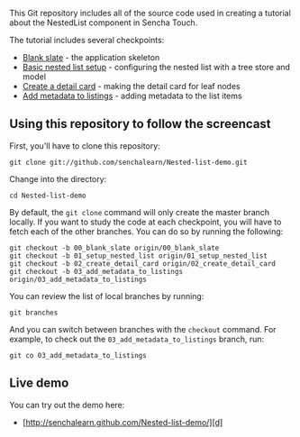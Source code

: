 This Git repository includes all of the source code used in creating a tutorial about the NestedList component in Sencha Touch.

The tutorial includes several checkpoints:

* [Blank slate][00] - the application skeleton
* [Basic nested list setup][01] - configuring the nested list with a tree store and model
* [Create a detail card][02] - making the detail card for leaf nodes
* [Add metadata to listings][03] - adding metadata to the list items

Using this repository to follow the screencast
----------------------------------------------

First, you'll have to clone this repository:

    git clone git://github.com/senchalearn/Nested-list-demo.git

Change into the directory:

    cd Nested-list-demo

By default, the `git clone` command will only create the master branch locally. If you want to study the code at each checkpoint, you will have to fetch each of the other branches. You can do so by running the following:

    git checkout -b 00_blank_slate origin/00_blank_slate
    git checkout -b 01_setup_nested_list origin/01_setup_nested_list
    git checkout -b 02_create_detail_card origin/02_create_detail_card
    git checkout -b 03_add_metadata_to_listings origin/03_add_metadata_to_listings

You can review the list of local branches by running:

    git branches

And you can switch between branches with the `checkout` command. For example, to check out the `03_add_metadata_to_listings` branch, run:

    git co 03_add_metadata_to_listings

Live demo
---------

You can try out the demo here:

* [http://senchalearn.github.com/Nested-list-demo/][d]

[00]: https://github.com/senchalearn/Nested-list-demo/tree/00_blank_slate
[01]: https://github.com/senchalearn/Nested-list-demo/tree/01_setup_nested_list
[02]: https://github.com/senchalearn/Nested-list-demo/tree/02_create_detail_card
[03]: https://github.com/senchalearn/Nested-list-demo/tree/03_add_metadata_to_listings

[d]: http://senchalearn.github.com/Nested-list-demo/